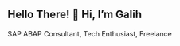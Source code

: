 Hello There! 👋 Hi, I’m Galih
---------------------------------
SAP ABAP Consultant, Tech Enthusiast, Freelance
